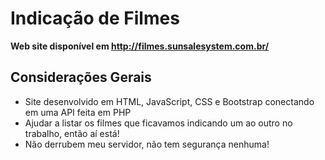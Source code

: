 # Indicação de Filmes

**Web site disponível em http://filmes.sunsalesystem.com.br/**

## Considerações Gerais

* Site desenvolvido em HTML, JavaScript, CSS e Bootstrap conectando em uma API feita em PHP
* Ajudar a listar os filmes que ficavamos indicando um ao outro no trabalho, então aí está!
* Não derrubem meu servidor, não tem segurança nenhuma!
